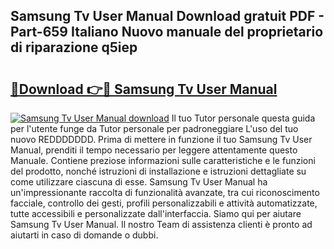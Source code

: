 ## Samsung Tv User Manual Download gratuit PDF - Part-659 Italiano Nuovo manuale del proprietario di riparazione q5iep

# <h2><a href="http://dffcen.blite.top/?on=Samsung+Tv+User+Manual">🔗Download 👉🔴 Samsung Tv User Manual</a></h2>

[![Samsung Tv User Manual download](https://i.imgur.com/lujVjoI.png)](http://dffcen.blite.top/?on=Samsung+Tv+User+Manual)
Il tuo Tutor personale questa guida per l'utente funge da Tutor personale per padroneggiare L'uso del tuo nuovo REDDDDDDD. Prima di mettere in funzione il tuo Samsung Tv User Manual, prenditi il tempo necessario per leggere attentamente questo Manuale. Contiene preziose informazioni sulle caratteristiche e le funzioni del prodotto, nonché istruzioni di installazione e istruzioni dettagliate su come utilizzare ciascuna di esse. Samsung Tv User Manual ha un'impressionante raccolta di funzionalità avanzate, tra cui riconoscimento facciale, controllo dei gesti, profili personalizzabili e attività automatizzate, tutte accessibili e personalizzate dall'interfaccia. Siamo qui per aiutare Samsung Tv User Manual. Il nostro Team di assistenza clienti è pronto ad aiutarti in caso di domande o dubbi.
